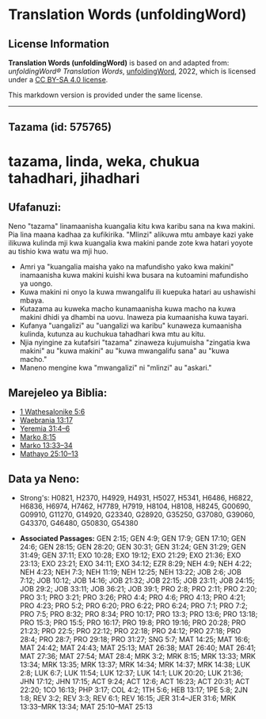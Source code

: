# Translation Words (unfoldingWord)

## License Information

**Translation Words (unfoldingWord)** is based on and adapted from: _unfoldingWord® Translation Words_, [unfoldingWord](https://unfoldingword.org/utw), 2022, which is licensed under a [CC BY-SA 4.0 license](https://creativecommons.org/licenses/by-sa/4.0/legalcode.en).

This markdown version is provided under the same license.



--------------------------------

## Tazama (id: 575765)

tazama, linda, weka, chukua tahadhari, jihadhari
================================================

Ufafanuzi:
----------

Neno "tazama" linamaanisha kuangalia kitu kwa karibu sana na kwa makini. Pia lina maana kadhaa za kufikirika. "Mlinzi" alikuwa mtu ambaye kazi yake ilikuwa kulinda mji kwa kuangalia kwa makini pande zote kwa hatari yoyote au tishio kwa watu wa mji huo.

* Amri ya "kuangalia maisha yako na mafundisho yako kwa makini" inamaanisha kuwa makini kuishi kwa busara na kutoamini mafundisho ya uongo.
* Kuwa makini ni onyo la kuwa mwangalifu ili kuepuka hatari au ushawishi mbaya.
* Kutazama au kuweka macho kunamaanisha kuwa macho na kuwa makini dhidi ya dhambi na uovu. Inaweza pia kumaanisha kuwa tayari.
* Kufanya "uangalizi" au "uangalizi wa karibu" kunaweza kumaanisha kulinda, kutunza au kuchukua tahadhari kwa mtu au kitu.
* Njia nyingine za kutafsiri "tazama" zinaweza kujumuisha "zingatia kwa makini" au "kuwa makini" au "kuwa mwangalifu sana" au "kuwa macho."
* Maneno mengine kwa "mwangalizi" ni "mlinzi" au "askari."

Marejeleo ya Biblia:
--------------------

* [1 Wathesalonike 5:6](https://ref.ly/1Thess5:6)
* [Waebrania 13:17](https://ref.ly/Heb13:17)
* [Yeremia 31:4–6](https://ref.ly/Jer31:4-Jer31:6)
* [Marko 8:15](https://ref.ly/Mark8:15)
* [Marko 13:33–34](https://ref.ly/Mark13:33-Mark13:34)
* [Mathayo 25:10–13](https://ref.ly/Matt25:10-Matt25:13)

Data ya Neno:
-------------

* Strong's: H0821, H2370, H4929, H4931, H5027, H5341, H6486, H6822, H6836, H6974, H7462, H7789, H7919, H8104, H8108, H8245, G00690, G09910, G11270, G14920, G23340, G28920, G35250, G37080, G39060, G43370, G46480, G50830, G54380

* **Associated Passages:** GEN 2:15; GEN 4:9; GEN 17:9; GEN 17:10; GEN 24:6; GEN 28:15; GEN 28:20; GEN 30:31; GEN 31:24; GEN 31:29; GEN 31:49; GEN 37:11; EXO 10:28; EXO 19:12; EXO 21:29; EXO 21:36; EXO 23:13; EXO 23:21; EXO 34:11; EXO 34:12; EZR 8:29; NEH 4:9; NEH 4:22; NEH 4:23; NEH 7:3; NEH 11:19; NEH 12:25; NEH 13:22; JOB 2:6; JOB 7:12; JOB 10:12; JOB 14:16; JOB 21:32; JOB 22:15; JOB 23:11; JOB 24:15; JOB 29:2; JOB 33:11; JOB 36:21; JOB 39:1; PRO 2:8; PRO 2:11; PRO 2:20; PRO 3:1; PRO 3:21; PRO 3:26; PRO 4:4; PRO 4:6; PRO 4:13; PRO 4:21; PRO 4:23; PRO 5:2; PRO 6:20; PRO 6:22; PRO 6:24; PRO 7:1; PRO 7:2; PRO 7:5; PRO 8:32; PRO 8:34; PRO 10:17; PRO 13:3; PRO 13:6; PRO 13:18; PRO 15:3; PRO 15:5; PRO 16:17; PRO 19:8; PRO 19:16; PRO 20:28; PRO 21:23; PRO 22:5; PRO 22:12; PRO 22:18; PRO 24:12; PRO 27:18; PRO 28:4; PRO 28:7; PRO 29:18; PRO 31:27; SNG 5:7; MAT 14:25; MAT 16:6; MAT 24:42; MAT 24:43; MAT 25:13; MAT 26:38; MAT 26:40; MAT 26:41; MAT 27:36; MAT 27:54; MAT 28:4; MRK 3:2; MRK 8:15; MRK 13:33; MRK 13:34; MRK 13:35; MRK 13:37; MRK 14:34; MRK 14:37; MRK 14:38; LUK 2:8; LUK 6:7; LUK 11:54; LUK 12:37; LUK 14:1; LUK 20:20; LUK 21:36; JHN 17:12; JHN 17:15; ACT 9:24; ACT 12:6; ACT 16:23; ACT 20:31; ACT 22:20; 1CO 16:13; PHP 3:17; COL 4:2; 1TH 5:6; HEB 13:17; 1PE 5:8; 2JN 1:8; REV 3:2; REV 3:3; REV 6:1; REV 16:15; JER 31:4–JER 31:6; MRK 13:33–MRK 13:34; MAT 25:10–MAT 25:13


